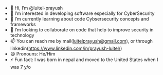 - 👋 Hi, I’m @luitel-prayush
- 👀 I’m interested in developing software especially for CyberSecurity
- 🌱 I’m currently learning about code Cybsersecurity concepts and frameworks
- 💞️ I’m looking to collaborate on code that help to improve security in technology
- 📫 You can reach me by mail(luitelprayush@gmail.com), or through linkedin(https://www.linkedin.com/in/prayush-luitel/)
- 😄 Pronouns: He/Him
- ⚡ Fun fact: I was born in nepal and moved to the United States when I was 7 y/o

<!---

--->
